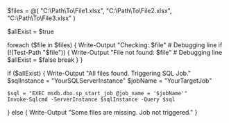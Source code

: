 $files = @(
    "C:\Path\To\File1.xlsx",
    "C:\Path\To\File2.xlsx",
    "C:\Path\To\File3.xlsx"
)

$allExist = $true

foreach ($file in $files) {
    Write-Output "Checking: $file"  # Debugging line
    if (!(Test-Path "$file")) {
        Write-Output "File not found: $file"  # Debugging line
        $allExist = $false
        break
    }
}

if ($allExist) {
    Write-Output "All files found. Triggering SQL Job."
    $sqlInstance = "YourSQLServerInstance" 
    $jobName = "YourTargetJob"

    $sql = "EXEC msdb.dbo.sp_start_job @job_name = '$jobName'"
    Invoke-Sqlcmd -ServerInstance $sqlInstance -Query $sql
} else {
    Write-Output "Some files are missing. Job not triggered."
}